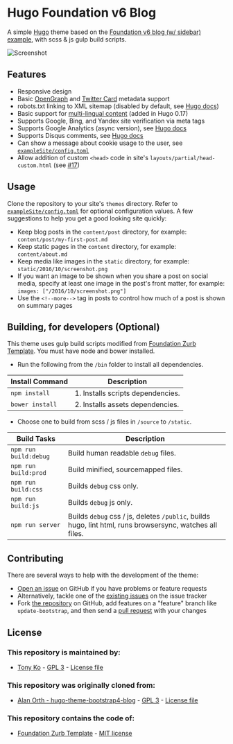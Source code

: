 # Hugo Foundation v6 Blog
A simple [Hugo](https://gohugo.io) theme based on the [Foundation v6 blog (w/ sidebar) example](http://foundation.zurb.com/templates-previews-sites-f6/blog.html), with scss & js gulp build scripts.

![Screenshot](https://raw.githubusercontent.com/htko89/hugo-theme-foundation6-blog/master/images/screenshot.png "Screenshot")

## Features
* Responsive design
* Basic [OpenGraph](http://ogp.me) and [Twitter Card](https://dev.twitter.com/cards/types) metadata support
* robots.txt linking to XML sitemap (disabled by default, see [Hugo docs](https://gohugo.io/extras/robots-txt/))
* Basic support for [multi-lingual content](https://github.com/spf13/hugo/blob/master/docs/content/content/multilingual.md) (added in Hugo 0.17)
* Supports Google, Bing, and Yandex site verification via meta tags
* Supports Google Analytics (async version), see [Hugo docs](https://gohugo.io/extras/analytics/)
* Supports Disqus comments, see [Hugo docs](https://gohugo.io/extras/comments/)
* Can show a message about cookie usage to the user, see [`exampleSite/config.toml`](https://github.com/htko89/hugo-theme-foundation6-blog/blob/master/exampleSite/config.toml)
* Allow addition of custom `<head>` code in site's `layouts/partial/head-custom.html` (see [#17](https://github.com/alanorth/hugo-theme-bootstrap4-blog/pull/17))

## Usage
Clone the repository to your site's `themes` directory. Refer to [`exampleSite/config.toml`](https://github.com/htko89/hugo-theme-foundation6-blog/blob/master/exampleSite/config.toml) for optional configuration values. A few suggestions to help you get a good looking site quickly:
* Keep blog posts in the `content/post` directory, for example: `content/post/my-first-post.md`
* Keep static pages in the `content` directory, for example: `content/about.md`
* Keep media like images in the `static` directory, for example: `static/2016/10/screenshot.png`
* If you want an image to be shown when you share a post on social media, specify at least one image in the post's front matter, for example: `images: ["/2016/10/screenshot.png"]`
* Use the `<!--more-->` tag in posts to control how much of a post is shown on summary pages

## Building, for developers (Optional)
This theme uses gulp build scripts modified from [Foundation Zurb Template](https://github.com/zurb/foundation-zurb-template/). You must have node and bower installed.
* Run the following from the `/bin` folder to install all dependencies.

Install Command | Description
--- | ---
`npm install` | 1. Installs scripts dependencies.
`bower install` | 2. Installs assets dependencies.

* Choose one to build from scss / js files in `/source` to `/static`.

Build Tasks | Description
--- | ---
`npm run build:debug` | Build human readable `debug` files.
`npm run build:prod` | Build minified, sourcemapped files.
`npm run build:css` | Builds `debug` css only.
`npm run build:js` | Builds `debug` js only.
`npm run server` | Builds `debug` css / js, deletes `/public`, builds hugo, lint html, runs browsersync, watches all files.

## Contributing
There are several ways to help with the development of the theme:
* [Open an issue](https://github.com/htko89/hugo-theme-foundation6-blog/issues/new) on GitHub if you have problems or feature requests
* Alternatively, tackle one of the [existing issues](https://github.com/htko89/hugo-theme-foundation6-blog/issues) on the issue tracker
* Fork [the repository](https://github.com/htko89/hugo-theme-foundation6-blog) on GitHub, add features on a "feature" branch like `update-bootstrap`, and then send a [pull request](https://github.com/htko89/hugo-theme-foundation6-blog/compare) with your changes

## License

### This repository is maintained by:
* [Tony Ko](https://github.com/htko89) - [GPL 3](https://tldrlegal.com/license/gnu-general-public-license-v3-(gpl-3)) - [License file](https://github.com/htko89/hugo-theme-foundation6-blog/blob/master/license.txt)

### This repository was originally cloned from:
* [Alan Orth - hugo-theme-bootstrap4-blog](https://github.com/alanorth/hugo-theme-bootstrap4-blog/) - [GPL 3](https://tldrlegal.com/license/gnu-general-public-license-v3-(gpl-3)) - [License file](https://github.com/alanorth/hugo-theme-bootstrap4-blog/blob/master/LICENSE.txt)

### This repository contains the code of:
* [Foundation Zurb Template](https://github.com/zurb/foundation-zurb-template/) - [MIT license](https://tldrlegal.com/license/mit-license)
